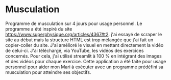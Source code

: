 # Musculation
Programme de musculation sur 4 jours pour usage personnel.
Le programme a été inspiré du site https://www.superphysique.org/articles/4367#t2. j'ai essayé de scraper le site au début mais la structure HTML est trop mélangée que j'ai fait un copier-coller du site.
J'ai amélioré le visuel en mettant directement la vidéo de celui-ci.
J'ai téléchargé, via YouTube, les vidéos des exercices concernés.
Pour cela, j'ai utilisé streamlit à 100 % en intégrant des images et des vidéos pour chaque exercice.
Cette application a été faite pour usage personnel pour aider mon Mari à exécuter avec un programme prédéfini sa musculation pour atteindre ses objectifs.
